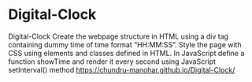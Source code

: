 # Digital-Clock
Digital-Clock
Create the webpage structure in HTML using a div tag containing dummy time of time format “HH:MM:SS”. Style the page with CSS using elements and classes defined in HTML. In JavaScript define a function showTime and render it every second using JavaScript setInterval() method
 https://chundru-manohar.github.io/Digital-Clock/
